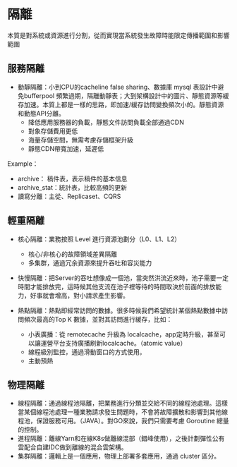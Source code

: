 # 隔離
本質是對系統或資源進行分割，從而實現當系統發生故障時能限定傳播範圍和影響範圍

## 服務隔離
- 動靜隔離：小到CPU的cacheline false sharing、數據庫 mysql 表設計中避免bufferpool 頻繁過期，隔離動靜表；大到架構設計中的圖片、靜態資源等緩存加速。本質上都是一樣的思路，即加速/緩存訪問變換頻次小的。靜態資源和動態API分離。
    - 降低應用服務器的負載，靜態文件訪問負載全部通過CDN
    - 對象存儲費用更低
    - 海量存儲空間，無需考慮存儲框架升級
    - 靜態CDN帶寬加速，延遲低

Example：
- archive： 稿件表，表示稿件的基本信息
- archive_stat：統計表，比較高頻的更新
- 讀寫分離：主從、Replicaset、CQRS

## 輕重隔離
- 核心隔離：業務按照 Level 進行資源池劃分（L0、L1、L2）
    - 核心/非核心的故障領域差異隔離
    - 多集群，通過冗余資源來提升吞吐和容災能力

- 快慢隔離：把Server的吞吐想像成一個池，當突然洪流近來時，池子需要一定時間才能排放完，這時候其他支流在池子裡等待的時間取決於前面的排放能力，好事就會增高，對小請求產生影響。

- 熱點隔離：熱點即經常訪問的數據。很多時候我們希望統計某個熱點數據中訪問頻次最高的Top K 數據，並對其訪問進行緩存，比如：
    - 小表廣播：從 remotecache 升級為 localcache，app定時升級，甚至可以讓運營平台支持廣播刷新localcache。（atomic value）
    - 線程級別監控，通過滑動窗口的方式使用。
    - 主動預熱

## 物理隔離
- 線程隔離：通過線程池隔離，把業務進行分類並交給不同的線程池處理。這樣當某個線程池處理一種業務請求發生問題時，不會將故障擴散和影響到其他線程池，保證服務可用。（JAVA）。對GO來說，我們只需要考慮 Goroutine 總量的控制。
- 進程隔離：離線Yarn和在線K8s做離線混部（錯峰使用），之後計劃彈性公有雲配合自建IDC做到離線的混合雲架構。
- 集群隔離：邏輯上是一個應用，物理上部署多套應用，通過 cluster 區分。
